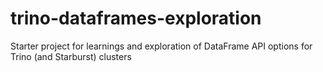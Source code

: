 # trino-dataframes-exploration
Starter project for learnings and exploration of DataFrame API options for Trino (and Starburst) clusters
